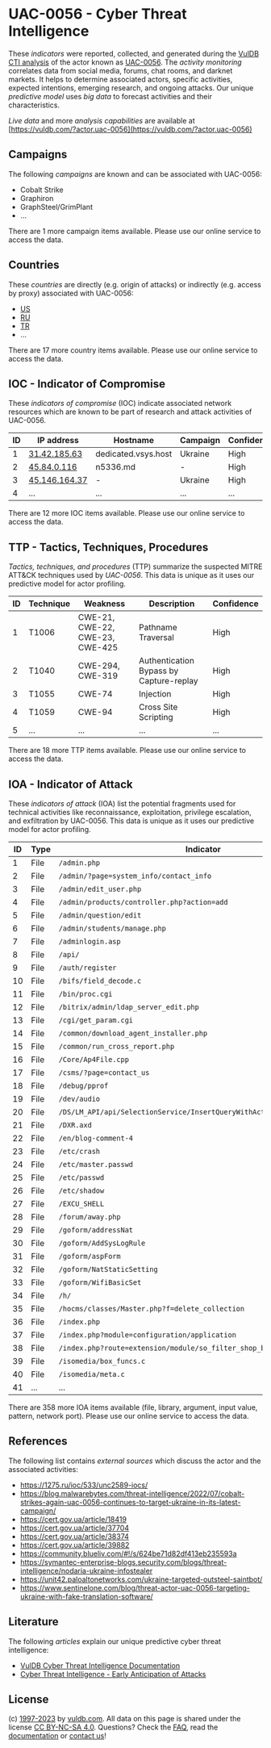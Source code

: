# UAC-0056 - Cyber Threat Intelligence

These _indicators_ were reported, collected, and generated during the [VulDB CTI analysis](https://vuldb.com/?kb.cti) of the actor known as [UAC-0056](https://vuldb.com/?actor.uac-0056). The _activity monitoring_ correlates data from social media, forums, chat rooms, and darknet markets. It helps to determine associated actors, specific activities, expected intentions, emerging research, and ongoing attacks. Our unique _predictive model_ uses _big data_ to forecast activities and their characteristics.

_Live data_ and more _analysis capabilities_ are available at [https://vuldb.com/?actor.uac-0056](https://vuldb.com/?actor.uac-0056)

## Campaigns

The following _campaigns_ are known and can be associated with UAC-0056:

* Cobalt Strike
* Graphiron
* GraphSteel/GrimPlant
* ...

There are 1 more campaign items available. Please use our online service to access the data.

## Countries

These _countries_ are directly (e.g. origin of attacks) or indirectly (e.g. access by proxy) associated with UAC-0056:

* [US](https://vuldb.com/?country.us)
* [RU](https://vuldb.com/?country.ru)
* [TR](https://vuldb.com/?country.tr)
* ...

There are 17 more country items available. Please use our online service to access the data.

## IOC - Indicator of Compromise

These _indicators of compromise_ (IOC) indicate associated network resources which are known to be part of research and attack activities of UAC-0056.

ID | IP address | Hostname | Campaign | Confidence
-- | ---------- | -------- | -------- | ----------
1 | [31.42.185.63](https://vuldb.com/?ip.31.42.185.63) | dedicated.vsys.host | Ukraine | High
2 | [45.84.0.116](https://vuldb.com/?ip.45.84.0.116) | n5336.md | - | High
3 | [45.146.164.37](https://vuldb.com/?ip.45.146.164.37) | - | Ukraine | High
4 | ... | ... | ... | ...

There are 12 more IOC items available. Please use our online service to access the data.

## TTP - Tactics, Techniques, Procedures

_Tactics, techniques, and procedures_ (TTP) summarize the suspected MITRE ATT&CK techniques used by _UAC-0056_. This data is unique as it uses our predictive model for actor profiling.

ID | Technique | Weakness | Description | Confidence
-- | --------- | -------- | ----------- | ----------
1 | T1006 | CWE-21, CWE-22, CWE-23, CWE-425 | Pathname Traversal | High
2 | T1040 | CWE-294, CWE-319 | Authentication Bypass by Capture-replay | High
3 | T1055 | CWE-74 | Injection | High
4 | T1059 | CWE-94 | Cross Site Scripting | High
5 | ... | ... | ... | ...

There are 18 more TTP items available. Please use our online service to access the data.

## IOA - Indicator of Attack

These _indicators of attack_ (IOA) list the potential fragments used for technical activities like reconnaissance, exploitation, privilege escalation, and exfiltration by UAC-0056. This data is unique as it uses our predictive model for actor profiling.

ID | Type | Indicator | Confidence
-- | ---- | --------- | ----------
1 | File | `/admin.php` | Medium
2 | File | `/admin/?page=system_info/contact_info` | High
3 | File | `/admin/edit_user.php` | High
4 | File | `/admin/products/controller.php?action=add` | High
5 | File | `/admin/question/edit` | High
6 | File | `/admin/students/manage.php` | High
7 | File | `/adminlogin.asp` | High
8 | File | `/api/` | Low
9 | File | `/auth/register` | High
10 | File | `/bifs/field_decode.c` | High
11 | File | `/bin/proc.cgi` | High
12 | File | `/bitrix/admin/ldap_server_edit.php` | High
13 | File | `/cgi/get_param.cgi` | High
14 | File | `/common/download_agent_installer.php` | High
15 | File | `/common/run_cross_report.php` | High
16 | File | `/Core/Ap4File.cpp` | High
17 | File | `/csms/?page=contact_us` | High
18 | File | `/debug/pprof` | Medium
19 | File | `/dev/audio` | Medium
20 | File | `/DS/LM_API/api/SelectionService/InsertQueryWithActiveRelationsReturnId` | High
21 | File | `/DXR.axd` | Medium
22 | File | `/en/blog-comment-4` | High
23 | File | `/etc/crash` | Medium
24 | File | `/etc/master.passwd` | High
25 | File | `/etc/passwd` | Medium
26 | File | `/etc/shadow` | Medium
27 | File | `/EXCU_SHELL` | Medium
28 | File | `/forum/away.php` | High
29 | File | `/goform/addressNat` | High
30 | File | `/goform/AddSysLogRule` | High
31 | File | `/goform/aspForm` | High
32 | File | `/goform/NatStaticSetting` | High
33 | File | `/goform/WifiBasicSet` | High
34 | File | `/h/` | Low
35 | File | `/hocms/classes/Master.php?f=delete_collection` | High
36 | File | `/index.php` | Medium
37 | File | `/index.php?module=configuration/application` | High
38 | File | `/index.php?route=extension/module/so_filter_shop_by/filter_data` | High
39 | File | `/isomedia/box_funcs.c` | High
40 | File | `/isomedia/meta.c` | High
41 | ... | ... | ...

There are 358 more IOA items available (file, library, argument, input value, pattern, network port). Please use our online service to access the data.

## References

The following list contains _external sources_ which discuss the actor and the associated activities:

* https://1275.ru/ioc/533/unc2589-iocs/
* https://blog.malwarebytes.com/threat-intelligence/2022/07/cobalt-strikes-again-uac-0056-continues-to-target-ukraine-in-its-latest-campaign/
* https://cert.gov.ua/article/18419
* https://cert.gov.ua/article/37704
* https://cert.gov.ua/article/38374
* https://cert.gov.ua/article/39882
* https://community.blueliv.com/#!/s/624be71d82df413eb235593a
* https://symantec-enterprise-blogs.security.com/blogs/threat-intelligence/nodaria-ukraine-infostealer
* https://unit42.paloaltonetworks.com/ukraine-targeted-outsteel-saintbot/
* https://www.sentinelone.com/blog/threat-actor-uac-0056-targeting-ukraine-with-fake-translation-software/

## Literature

The following _articles_ explain our unique predictive cyber threat intelligence:

* [VulDB Cyber Threat Intelligence Documentation](https://vuldb.com/?kb.cti)
* [Cyber Threat Intelligence - Early Anticipation of Attacks](https://www.scip.ch/en/?labs.20201022)

## License

(c) [1997-2023](https://vuldb.com/?kb.changelog) by [vuldb.com](https://vuldb.com/?kb.about). All data on this page is shared under the license [CC BY-NC-SA 4.0](https://creativecommons.org/licenses/by-nc-sa/4.0/). Questions? Check the [FAQ](https://vuldb.com/?kb.faq), read the [documentation](https://vuldb.com/?kb) or [contact us](https://vuldb.com/?contact)!
